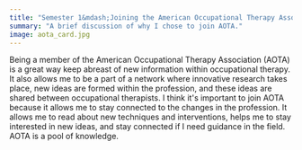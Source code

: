 ```yaml
---
title: "Semester 1&mdash;Joining the American Occupational Therapy Association"
summary: "A brief discussion of why I chose to join AOTA."
image: aota_card.jpg
---
```


Being a member of the American Occupational Therapy Association (AOTA) is a
great way keep abreast of new information within occupational therapy. It also
allows me to be a part of a network where innovative research takes place, new
ideas are formed within the profession, and these ideas are shared between
occupational therapists. I think it's important to join AOTA because it allows
me to stay connected to the changes in the profession. It allows me to read
about new techniques and interventions, helps me to stay interested in new
ideas, and stay connected if I need guidance in the field. AOTA is a pool of
knowledge.
